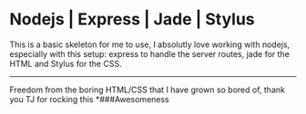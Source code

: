 # Nodejs | Express | Jade | Stylus

This is a basic skeleton for me to use, I absolutly love working 
with nodejs, especially with this setup: express to handle the server
routes, jade for the HTML and Stylus for the CSS.
* * *
Freedom from the boring HTML/CSS that I have grown so bored of, thank
you TJ for rocking this *###Awesomeness

